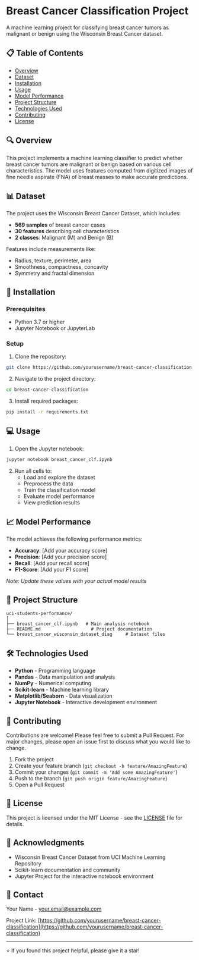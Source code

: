 # Breast Cancer Classification Project

A machine learning project for classifying breast cancer tumors as malignant or benign using the Wisconsin Breast Cancer dataset.

## 📋 Table of Contents
- [Overview](#overview)
- [Dataset](#dataset)
- [Installation](#installation)
- [Usage](#usage)
- [Model Performance](#model-performance)
- [Project Structure](#project-structure)
- [Technologies Used](#technologies-used)
- [Contributing](#contributing)
- [License](#license)

## 🔍 Overview

This project implements a machine learning classifier to predict whether breast cancer tumors are malignant or benign based on various cell characteristics. The model uses features computed from digitized images of fine needle aspirate (FNA) of breast masses to make accurate predictions.

## 📊 Dataset

The project uses the Wisconsin Breast Cancer Dataset, which includes:
- **569 samples** of breast cancer cases
- **30 features** describing cell characteristics
- **2 classes**: Malignant (M) and Benign (B)

Features include measurements like:
- Radius, texture, perimeter, area
- Smoothness, compactness, concavity
- Symmetry and fractal dimension

## 🚀 Installation

### Prerequisites
- Python 3.7 or higher
- Jupyter Notebook or JupyterLab

### Setup
1. Clone the repository:
```bash
git clone https://github.com/yourusername/breast-cancer-classification.git
```

2. Navigate to the project directory:
```bash
cd breast-cancer-classification
```

3. Install required packages:
```bash
pip install -r requirements.txt
```

## 💻 Usage

1. Open the Jupyter notebook:
```bash
jupyter notebook breast_cancer_clf.ipynb
```

2. Run all cells to:
   - Load and explore the dataset
   - Preprocess the data
   - Train the classification model
   - Evaluate model performance
   - View prediction results

## 📈 Model Performance

The model achieves the following performance metrics:
- **Accuracy**: [Add your accuracy score]
- **Precision**: [Add your precision score]
- **Recall**: [Add your recall score]
- **F1-Score**: [Add your F1 score]

*Note: Update these values with your actual model results*

## 📁 Project Structure

```
uci-students-performance/
│
├── breast_cancer_clf.ipynb   # Main analysis notebook
├── README.md                   # Project documentation
└── breast_cancer_wisconsin_dataset_diag     # Dataset files
```

## 🛠 Technologies Used

- **Python** - Programming language
- **Pandas** - Data manipulation and analysis
- **NumPy** - Numerical computing
- **Scikit-learn** - Machine learning library
- **Matplotlib/Seaborn** - Data visualization
- **Jupyter Notebook** - Interactive development environment

## 🤝 Contributing

Contributions are welcome! Please feel free to submit a Pull Request. For major changes, please open an issue first to discuss what you would like to change.

1. Fork the project
2. Create your feature branch (`git checkout -b feature/AmazingFeature`)
3. Commit your changes (`git commit -m 'Add some AmazingFeature'`)
4. Push to the branch (`git push origin feature/AmazingFeature`)
5. Open a Pull Request

## 📝 License

This project is licensed under the MIT License - see the [LICENSE](LICENSE) file for details.

## 🙏 Acknowledgments

- Wisconsin Breast Cancer Dataset from UCI Machine Learning Repository
- Scikit-learn documentation and community
- Jupyter Project for the interactive notebook environment

## 📧 Contact

Your Name - your.email@example.com

Project Link: [https://github.com/yourusername/breast-cancer-classification](https://github.com/yourusername/breast-cancer-classification)

---

⭐ If you found this project helpful, please give it a star!
